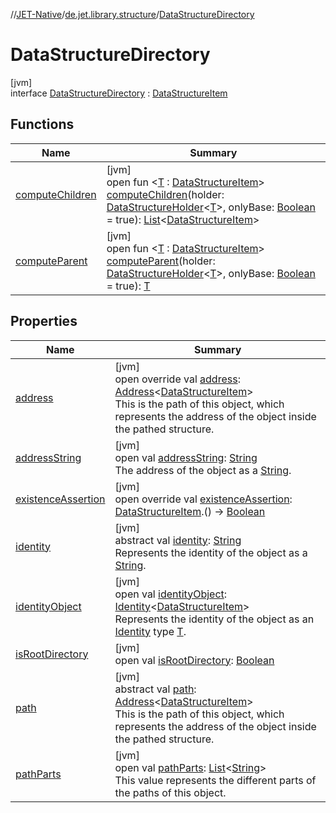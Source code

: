 //[JET-Native](../../../index.md)/[de.jet.library.structure](../index.md)/[DataStructureDirectory](index.md)

# DataStructureDirectory

[jvm]\
interface [DataStructureDirectory](index.md) : [DataStructureItem](../-data-structure-item/index.md)

## Functions

| Name | Summary |
|---|---|
| [computeChildren](compute-children.md) | [jvm]<br>open fun &lt;[T](compute-children.md) : [DataStructureItem](../-data-structure-item/index.md)&gt; [computeChildren](compute-children.md)(holder: [DataStructureHolder](../-data-structure-holder/index.md)&lt;[T](compute-children.md)&gt;, onlyBase: [Boolean](https://kotlinlang.org/api/latest/jvm/stdlib/kotlin/-boolean/index.html) = true): [List](https://kotlinlang.org/api/latest/jvm/stdlib/kotlin.collections/-list/index.html)&lt;[DataStructureItem](../-data-structure-item/index.md)&gt; |
| [computeParent](../-data-structure-item/compute-parent.md) | [jvm]<br>open fun &lt;[T](../-data-structure-item/compute-parent.md) : [DataStructureItem](../-data-structure-item/index.md)&gt; [computeParent](../-data-structure-item/compute-parent.md)(holder: [DataStructureHolder](../-data-structure-holder/index.md)&lt;[T](../-data-structure-item/compute-parent.md)&gt;, onlyBase: [Boolean](https://kotlinlang.org/api/latest/jvm/stdlib/kotlin/-boolean/index.html) = true): [T](../-data-structure-item/compute-parent.md) |

## Properties

| Name | Summary |
|---|---|
| [address](../../de.jet.library.tool.smart.positioning/-pathed/address.md) | [jvm]<br>open override val [address](../../de.jet.library.tool.smart.positioning/-pathed/address.md): [Address](../../de.jet.library.tool.smart.positioning/-address/index.md)&lt;[DataStructureItem](../-data-structure-item/index.md)&gt;<br>This is the path of this object, which represents the address of the object inside the pathed structure. |
| [addressString](../../de.jet.library.tool.smart.positioning/-addressable/address-string.md) | [jvm]<br>open val [addressString](../../de.jet.library.tool.smart.positioning/-addressable/address-string.md): [String](https://kotlinlang.org/api/latest/jvm/stdlib/kotlin/-string/index.html)<br>The address of the object as a [String](https://kotlinlang.org/api/latest/jvm/stdlib/kotlin/-string/index.html). |
| [existenceAssertion](existence-assertion.md) | [jvm]<br>open override val [existenceAssertion](existence-assertion.md): [DataStructureItem](../-data-structure-item/index.md).() -&gt; [Boolean](https://kotlinlang.org/api/latest/jvm/stdlib/kotlin/-boolean/index.html) |
| [identity](../../de.jet.library.tool.smart.identification/-identifiable/identity.md) | [jvm]<br>abstract val [identity](../../de.jet.library.tool.smart.identification/-identifiable/identity.md): [String](https://kotlinlang.org/api/latest/jvm/stdlib/kotlin/-string/index.html)<br>Represents the identity of the object as a [String](https://kotlinlang.org/api/latest/jvm/stdlib/kotlin/-string/index.html). |
| [identityObject](../../de.jet.library.tool.smart.identification/-identifiable/identity-object.md) | [jvm]<br>open val [identityObject](../../de.jet.library.tool.smart.identification/-identifiable/identity-object.md): [Identity](../../de.jet.library.tool.smart.identification/-identity/index.md)&lt;[DataStructureItem](../-data-structure-item/index.md)&gt;<br>Represents the identity of the object as an [Identity](../../de.jet.library.tool.smart.identification/-identity/index.md) type [T](../../de.jet.library.tool.smart.identification/-identifiable/index.md). |
| [isRootDirectory](is-root-directory.md) | [jvm]<br>open val [isRootDirectory](is-root-directory.md): [Boolean](https://kotlinlang.org/api/latest/jvm/stdlib/kotlin/-boolean/index.html) |
| [path](../../de.jet.library.tool.smart.positioning/-pathed/path.md) | [jvm]<br>abstract val [path](../../de.jet.library.tool.smart.positioning/-pathed/path.md): [Address](../../de.jet.library.tool.smart.positioning/-address/index.md)&lt;[DataStructureItem](../-data-structure-item/index.md)&gt;<br>This is the path of this object, which represents the address of the object inside the pathed structure. |
| [pathParts](../../de.jet.library.tool.smart.positioning/-pathed/path-parts.md) | [jvm]<br>open val [pathParts](../../de.jet.library.tool.smart.positioning/-pathed/path-parts.md): [List](https://kotlinlang.org/api/latest/jvm/stdlib/kotlin.collections/-list/index.html)&lt;[String](https://kotlinlang.org/api/latest/jvm/stdlib/kotlin/-string/index.html)&gt;<br>This value represents the different parts of the paths of this object. |
